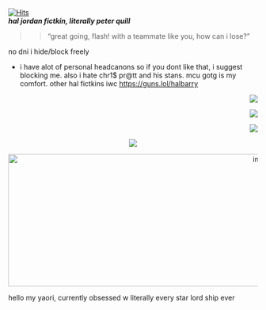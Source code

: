 ##

[![Hits](https://hits.sh/github.com/halbarry/hits.svg?label=bisexual%20peter%20quill&extraCount=40&color=963b3b&labelColor=4b4b4b)](https://hits.sh/github.com/halbarry/hits/)  
 ***hal jordan fictkin, literally peter quill***
  >> “great going, flash! with a teammate like you, how can i lose?”

no dni i hide/block freely
 
 - i have alot of personal headcanons so if you dont like that, i suggest blocking me. also i hate chr1$ pr@tt and his stans. mcu gotg is my comfort. other hal fictkins iwc
     https://guns.lol/halbarry

  <p align="right">
  <img src="https://64.media.tumblr.com/537aab2f7aa078055b5da46c7dd3eb3e/804b11d7acd04a61-f3/s400x600/dba9b0dcf3565647d00cfb7d795d67db60b11dc9.pnj"  />
</p>  
<p align="right">
 <p align="right">
  <img src="https://64.media.tumblr.com/fca1a527883320218421f9c28f080d59/804b11d7acd04a61-79/s100x200/79e78305e6d1504188ea46585274f939626631dd.pnj"  />
</p>  
<p align="right">
 <p align="right">
  <img src="https://64.media.tumblr.com/07675e34fe05e3207d660c1301e0138a/804b11d7acd04a61-60/s100x200/9b734e64fbafa3d4a4a2ceb5e012d8da3d4c2a82.gifv" 
</p>  
<p align="right">

 <p align="center">
  <img src="https://github.com/user-attachments/assets/b57acebb-3018-4f2f-ba66-30bf0dac3749" />

</p>  
<p align="center">
  <img width="1013" height="268" alt="image" src="https://github.com/user-attachments/assets/ebf28566-04f4-43aa-8281-d00d71f620d9" />

hello my yaori, currently obsessed w literally every star lord ship ever
</p>

 

